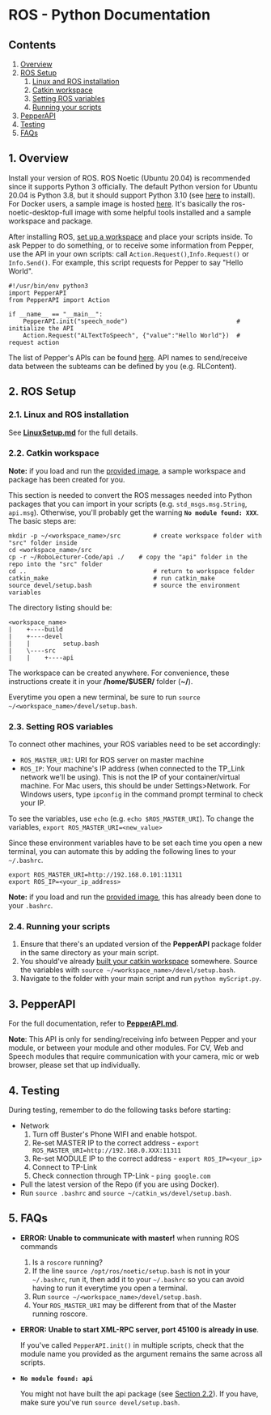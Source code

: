 # ROS - Python Documentation
## Contents
1. [Overview](#1-overview)
2. [ROS Setup](#2-ros-setup)
   1. [Linux and ROS installation](#21-linux-and-ros-installation)
   2. [Catkin workspace](#22-catkin-workspace)
   3. [Setting ROS variables](#23-setting-ros-variables)
   4. [Running your scripts](#24-running-your-scripts)
3. [PepperAPI](#3-pepperapi)
4. [Testing](#4-testing)
5. [FAQs](#5-faqs)

## 1. Overview
Install your version of ROS. ROS Noetic (Ubuntu 20.04) is recommended since it supports Python 3 officially. The default Python version for Ubuntu 20.04 is Python 3.8, but it should support Python 3.10 (see [here](https://computingforgeeks.com/how-to-install-python-on-ubuntu-linux-system/) to install). For Docker users, a sample image is hosted [here](https://imperiallondon-my.sharepoint.com/:f:/g/personal/rcc22_ic_ac_uk/ErFCcfyKCCNFlZ81R5T2wsMBZ_YBO-EgddnCDjM6Fsgfiw?e=irSsJh). It's basically the ros-noetic-desktop-full image with some helpful tools installed and a sample workspace and package.

After installing ROS, [set up a workspace](#22-setting-up-your-workspace) and place your scripts inside. To ask Pepper to do something, or to receive some information from Pepper, use the API in your own scripts: call ```Action.Request()```,```Info.Request()``` or ```Info.Send()```. For example, this script requests for Pepper to say "Hello World".
```
#!/usr/bin/env python3
import PepperAPI
from PepperAPI import Action

if __name__ == "__main__":	
	PepperAPI.init("speech_node")                              # initialize the API	
	Action.Request("ALTextToSpeech", {"value":"Hello World"})  # request action
```

The list of Pepper's APIs can be found [here](http://doc.aldebaran.com/2-5/naoqi/index.html). API names to send/receive data between the subteams can be defined by you (e.g. RLContent).

## 2. ROS Setup
### 2.1. Linux and ROS installation
See **[LinuxSetup.md](https://github.com/RoboLecturer/RoboLecturer-Code/tree/main/control/documentation/LinuxSetup.md)** for the full details.

### 2.2. Catkin workspace
**Note:** if you load and run the [provided image](https://imperiallondon-my.sharepoint.com/:f:/g/personal/rcc22_ic_ac_uk/ErFCcfyKCCNFlZ81R5T2wsMBZ_YBO-EgddnCDjM6Fsgfiw?e=irSsJh), a sample workspace and package has been created for you.

This section is needed to convert the ROS messages needed into Python packages that you can import in your scripts (e.g. ```std_msgs.msg.String```, ```api.msg```). Otherwise, you'll probably get the warning **```No module found: XXX```**. The basic steps are:
```
mkdir -p ~/<workspace_name>/src         # create workspace folder with "src" folder inside
cd <workspace_name>/src
cp -r ~/RoboLecturer-Code/api ./	# copy the "api" folder in the repo into the "src" folder
cd ..                                   # return to workspace folder
catkin_make                             # run catkin_make
source devel/setup.bash                 # source the environment variables
```
The directory listing should be:
```
<workspace_name>
|    +----build
|    +----devel
|    |         setup.bash
|    \----src
|    |    +----api
```
The workspace can be created anywhere. For convenience, these instructions create it in your **/home/$USER/** folder (**~/**).

Everytime you open a new terminal, be sure to run ```source ~/<workspace_name>/devel/setup.bash```.

### 2.3. Setting ROS variables
To connect other machines, your ROS variables need to be set accordingly:
- ```ROS_MASTER_URI```: URI for ROS server on master machine
- ```ROS_IP```: Your machine's IP address (when connected to the TP_Link network we'll be using). This is not the IP of your container/virtual machine. For Mac users, this should be under Settings>Network. For Windows users, type ```ipconfig``` in the command prompt terminal to check your IP.

To see the variables, use ```echo``` (e.g. ```echo $ROS_MASTER_URI```). To change the variables, ```export ROS_MASTER_URI=<new_value>```

Since these environment variables have to be set each time you open a new terminal, you can automate this by adding the following lines to your ```~/.bashrc```.
```
export ROS_MASTER_URI=http://192.168.0.101:11311
export ROS_IP=<your_ip_address>
```
**Note:** if you load and run the [provided image](https://imperiallondon-my.sharepoint.com/:f:/g/personal/rcc22_ic_ac_uk/ErFCcfyKCCNFlZ81R5T2wsMBZ_YBO-EgddnCDjM6Fsgfiw?e=irSsJh), this has already been done to your ```.bashrc```.

### 2.4. Running your scripts
1. Ensure that there's an updated version of the **PepperAPI** package folder in the same directory as your main script.
2. You should've already [built your catkin workspace](#22-catkin-workspace) somewhere. Source the variables with ```source ~/<workspace_name>/devel/setup.bash```.
3. Navigate to the folder with your main script and run ```python myScript.py```.

## 3. PepperAPI
For the full documentation, refer to **[PepperAPI.md](https://github.com/RoboLecturer/RoboLecturer-Code/tree/main/PepperAPI/README.md)**.

**Note**: This API is only for sending/receiving info between Pepper and your module, or between your module and other modules. For CV, Web and Speech modules that require communication with your camera, mic or web browser, please set that up individually.
  
## 4. Testing
During testing, remember to do the following tasks before starting:
- Network
  1. Turn off Buster's Phone WIFI and enable hotspot.
  2. Re-set MASTER IP to the correct address - ```export ROS_MASTER_URI=http://192.168.0.XXX:11311```
  3. Re-set MODULE IP to the correct address - ```export ROS_IP=<your_ip>```
  4. Connect to TP-Link
  5. Check connection through TP-Link - ```ping google.com```
- Pull the latest version of the Repo (if you are using Docker).
- Run ```source .bashrc``` and ```source ~/catkin_ws/devel/setup.bash```.

## 5. FAQs
- **ERROR: Unable to communicate with master!** when running ROS commands
  1. Is a ```roscore``` running?
  2. If the line ```source /opt/ros/noetic/setup.bash``` is not in your ```~/.bashrc```, run it, then add it to your ```~/.bashrc``` so you can avoid having to run it everytime you open a terminal.
  3. Run ```source ~/<workspace_name>/devel/setup.bash```.
  4. Your ```ROS_MASTER_URI``` may be different from that of the Master running roscore.
  
- **ERROR: Unable to start XML-RPC server, port 45100 is already in use**. 

  If you've called ```PepperAPI.init()``` in multiple scripts, check that the module name you provided as the argument remains the same across all scripts.

- **```No module found: api```**

  You might not have built the api package (see [Section 2.2](#22-catkin-workspace)). If you have, make sure you've run ```source devel/setup.bash```.

